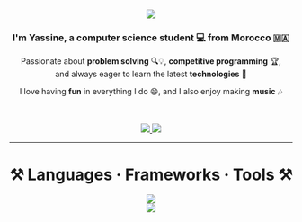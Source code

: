 <h1 align="center">
  <img src="https://readme-typing-svg.herokuapp.com/?font=Righteous&size=35&center=true&vCenter=true&width=520&height=70&duration=2500&lines=Hey+There!+👋;+I'm+Yassine+LBARRAH!" />
</h1>

<h3 align="center">I'm Yassine, a computer science student 💻 from Morocco 🇲🇦</h3>

<div align="center">
  <p>
    Passionate about <strong>problem solving</strong> 🔍💡, <strong>competitive programming</strong> 🏆,<br />
    and always eager to learn the latest <strong>technologies</strong> 🚀
  </p>

  <p>
    I love having <strong>fun</strong> in everything I do 😄, and I also enjoy making <strong>music</strong> 🎶
  </p>


  <br /><br />
  <a href="mailto:lbrrahyassine@gmail.com">
    <img src="https://img.shields.io/badge/Gmail-333333?style=for-the-badge&logo=gmail&logoColor=red" />
  </a>
  <a href="https://linkedin.com/in/yassinelbarrah" target="_blank">
    <img src="https://img.shields.io/badge/LinkedIn-0077B5?style=for-the-badge&logo=linkedin&logoColor=white" />
  </a>
</div>

---

<h1 align="center">⚒️ Languages · Frameworks · Tools ⚒️</h1>

<div align="center">
  <img src="https://skillicons.dev/icons?i=python,java,c,html,css,javascript,Angular" /><br />
  <img src="https://skillicons.dev/icons?i=oracle,mysql,php,firebase,postgres,github,git,vscode,linux,bash,qt,flutter" />
</div>


